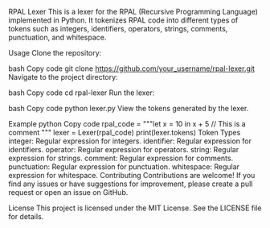 RPAL Lexer
This is a lexer for the RPAL (Recursive Programming Language) implemented in Python. It tokenizes RPAL code into different types of tokens such as integers, identifiers, operators, strings, comments, punctuation, and whitespace.

Usage
Clone the repository:

bash
Copy code
git clone https://github.com/your_username/rpal-lexer.git
Navigate to the project directory:

bash
Copy code
cd rpal-lexer
Run the lexer:

bash
Copy code
python lexer.py
View the tokens generated by the lexer.

Example
python
Copy code
rpal_code = """let x = 10 in
    x + 5 // This is a comment
"""
lexer = Lexer(rpal_code)
print(lexer.tokens)
Token Types
integer: Regular expression for integers.
identifier: Regular expression for identifiers.
operator: Regular expression for operators.
string: Regular expression for strings.
comment: Regular expression for comments.
punctuation: Regular expression for punctuation.
whitespace: Regular expression for whitespace.
Contributing
Contributions are welcome! If you find any issues or have suggestions for improvement, please create a pull request or open an issue on GitHub.

License
This project is licensed under the MIT License. See the LICENSE file for details.
